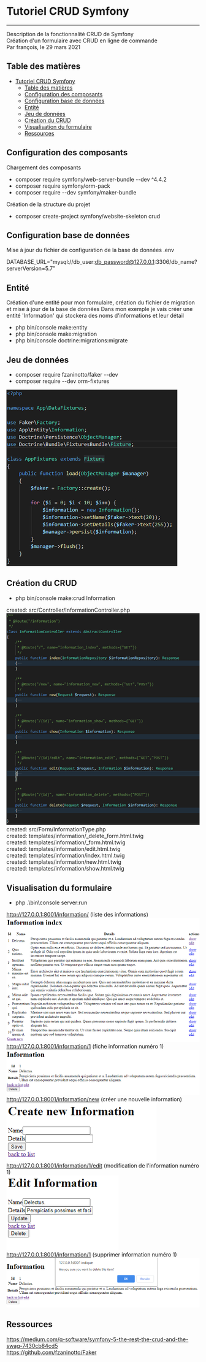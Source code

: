 # Tutoriel CRUD Symfony

***
Description de la fonctionnalité CRUD de Symfony<br>
Création d'un formulaire avec CRUD en ligne de commande<br>
Par françois, le 29 mars 2021

## Table des matières

- [Tutoriel CRUD Symfony](#tutoriel-crud-symfony)
  - [Table des matières](#table-des-matières)
  - [Configuration des composants](#configuration-des-composants)
  - [Configuration base de données](#configuration-base-de-données)
  - [Entité](#entité)
  - [Jeu de données](#jeu-de-données)
  - [Création du CRUD](#création-du-crud)
  - [Visualisation du formulaire](#visualisation-du-formulaire)
  - [Ressources](#ressources)

## Configuration des composants

Chargement des composants

- composer require symfony/web-server-bundle --dev ^4.4.2
- composer require symfony/orm-pack
- composer require --dev symfony/maker-bundle

Création de la structure du projet

- composer create-project symfony/website-skeleton crud

## Configuration base de données

Mise à jour du fichier de configuration de la base de données .env

DATABASE_URL="mysql://db_user:db_password@127.0.0.1:3306/db_name?serverVersion=5.7"

## Entité

Création d'une entité pour mon formulaire, création du fichier de migration et mise à jour de la base de données
Dans mon exemple je vais créer une entité 'Information' qui stockera des noms d'informations et leur détail

- php bin/console make:entity
- php bin/console make:migration
- php bin/console doctrine:migrations:migrate

## Jeu de données

- composer require fzaninotto/faker --dev
- composer require --dev orm-fixtures

![alt text](public/images/fixtures.png)

## Création du CRUD

- php bin/console make:crud Information

created: src/Controller/InformationController.php<br>
![alt text](public/images/controller.png)
created: src/Form/InformationType.php<br>
created: templates/information/_delete_form.html.twig<br>
created: templates/information/_form.html.twig<br>
created: templates/information/edit.html.twig<br>
created: templates/information/index.html.twig<br>
created: templates/information/new.html.twig<br>
created: templates/information/show.html.twig<br>

## Visualisation du formulaire

- php .\bin\console server:run

http://127.0.0.1:8001/information/          (liste des informations)<br>
![alt text](public/images/InformationList.png)<br>
http://127.0.0.1:8001/information/1         (fiche information numéro 1)<br>
![alt text](public/images/InformationDetail.png)<br>
http://127.0.0.1:8001/information/new       (créer une nouvelle information)<br>
![alt text](public/images/InformationCreate.png)<br>
http://127.0.0.1:8001/information/1/edit    (modification de l'information numéro 1)<br>
![alt text](public/images/InformationEdit.png)<br>
http://127.0.0.1:8001/information/1         (supprimer information numéro 1)<br>
![alt text](public/images/InformationDelete.png)

## Ressources

https://medium.com/q-software/symfony-5-the-rest-the-crud-and-the-swag-7430cb84cd5<br>
https://github.com/fzaninotto/Faker<br>
